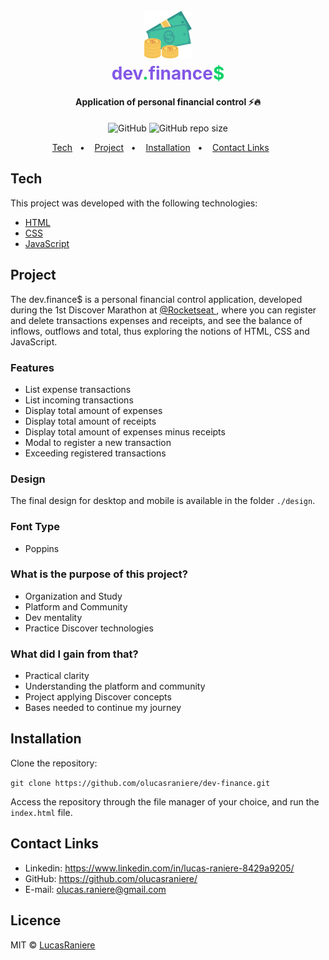 <h1 align="center">
   <br>
      <img alt="Dev Finance" title="Dev Finance" src="assets/images/image.png" width="15%">
   <br>
   <span style="color:#8257E6">dev</span><span style="color:#01D263">.</span><span style="color:#8257E6">finance</span><span style="color:#01D263">$</span>
   <br>
</h1>

<h4 align="center">
   Application of personal financial control ⚡️🔥
</h4>

<p align="center">
   <img alt="GitHub" src="https://img.shields.io/github/license/olucasraniere/dev-finance?style=flat-square">
   <img alt="GitHub repo size" src="https://img.shields.io/github/repo-size/olucasraniere/dev-finance?style=social">
</p>

<p align="center">
  <a href="#tech">Tech</a>&nbsp;&nbsp;&nbsp;•&nbsp;&nbsp;&nbsp;
  <a href="#project">Project</a>&nbsp;&nbsp;&nbsp;•&nbsp;&nbsp;&nbsp;
  <a href="#installation">Installation</a>&nbsp;&nbsp;&nbsp;•&nbsp;&nbsp;&nbsp;
  <a href="#contact-links">Contact Links</a>&nbsp;&nbsp;&nbsp;&nbsp;&nbsp;&nbsp;
</p>

## Tech
This project was developed with the following technologies:

  - [HTML](https://developer.mozilla.org/pt-BR/docs/Web/HTML)
  - [CSS](https://developer.mozilla.org/pt-BR/docs/Aprender/Getting_started_with_the_web/CSS_basico)
  - [JavaScript](https://developer.mozilla.org/pt-BR/docs/Web/JavaScript)

## Project
The dev.finance$ is a personal financial control application, developed during the 1st Discover Marathon at <a href="https://github.com/Rocketseat"> @Rocketseat </a>, where you can register and delete transactions expenses and receipts, and see the balance of inflows, outflows and total, thus exploring the notions of HTML, CSS and JavaScript.

### Features
  - List expense transactions
  - List incoming transactions
  - Display total amount of expenses
  - Display total amount of receipts
  - Display total amount of expenses minus receipts
  - Modal to register a new transaction
  - Exceeding registered transactions

### Design
The final design for desktop and mobile is available in the folder `./design`.

### Font Type
  - Poppins

### What is the purpose of this project?
- Organization and Study
- Platform and Community
- Dev mentality
- Practice Discover technologies

### What did I gain from that?
- Practical clarity
- Understanding the platform and community
- Project applying Discover concepts
- Bases needed to continue my journey

## Installation
Clone the repository:<br>

`git clone https://github.com/olucasraniere/dev-finance.git`<br>

Access the repository through the file manager of your choice, and run the `index.html` file.

## Contact Links
- Linkedin: https://www.linkedin.com/in/lucas-raniere-8429a9205/ <br>
- GitHub: https://github.com/olucasraniere/ <br>
- E-mail: olucas.raniere@gmail.com <br>

## Licence
MIT © [LucasRaniere](https://github.com/olucasraniere)
